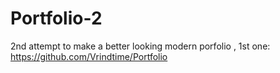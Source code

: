 # Portfolio-2
2nd attempt to make a better looking modern porfolio , 1st one: https://github.com/Vrindtime/Portfolio
